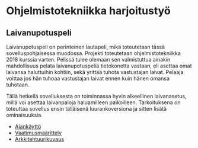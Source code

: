 # Ohjelmistotekniikka harjoitustyö

## Laivanupotuspeli

Laivanupotuspeli on perinteinen lautapeli, mikä toteutetaan tässä sovelluspohjaisessa muodossa. Projekti toteutetaan ohjelmistotekniikka 2018 kurssia varten. Pelissä tulee olemaan sen valmistuttua ainakin mahdollisuus pelata laivanupotuspeliä tietokonetta vastaan, eli asettaa omat laivansa haluttuihin kohtiin, sekä yrittää tuhota vastustajan laivat. Pelaaja voittaa jos hän tuhoaa vastustajan laivat ennen kuin hänen omansa tuhotaan.

Tällä hetkellä sovelluksesta on toiminnassa hyvin alkeellinen laivanasetus, millä voi asettaa laivanpaloja haluamilleen paikoilleen. Tarkoituksena on toteuttaa sovellus ensin tälläisenä luurankoversiona ja sitten lisätä ominaisuuksia.

- [Ajankäyttö](https://github.com/jusba/ot-harjoitustyo/blob/master/Dokumentaatio/ajankaytto.md)
- [Vaatimusmäärittely](https://github.com/jusba/ot-harjoitustyo/blob/master/Dokumentaatio/Vaatimusm%C3%A4%C3%A4rittely.md)
- [Arkkitehtuurikuvaus](https://github.com/jusba/ot-harjoitustyo/blob/master/Dokumentaatio/arkkitehtuuri.md)





